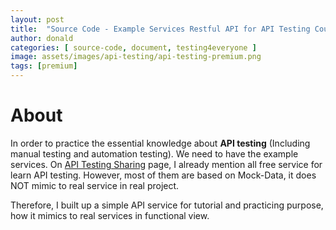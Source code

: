 ```yaml
---
layout: post
title:  "Source Code - Example Services Restful API for API Testing Course"
author: donald
categories: [ source-code, document, testing4everyone ]
image: assets/images/api-testing/api-testing-premium.png
tags: [premium]
---
```

# About

In order to practice the essential knowledge about **API testing** (Including manual testing and automation testing). We need to have the example services.
On [API Testing Sharing](https://josdoaitran.github.io/api-sharing-collection/) page, I already mention all free service for learn API testing. However, most of them are based on Mock-Data, it does NOT mimic to real service in real project.

Therefore, I built up a simple API service for tutorial and practicing purpose, how it mimics to real services in functional view.